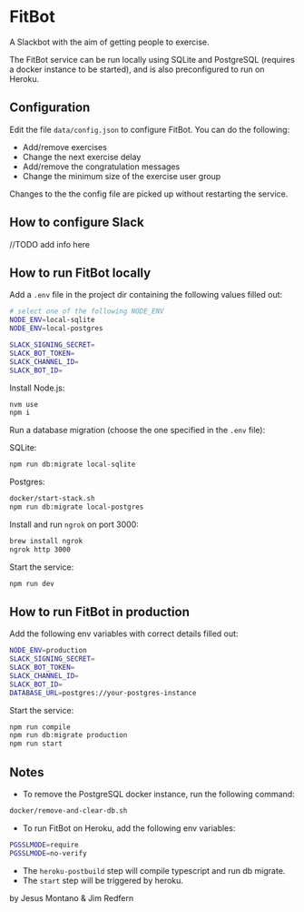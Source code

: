 # FitBot

A Slackbot with the aim of getting people to exercise.

The FitBot service can be run locally using SQLite and PostgreSQL (requires a docker instance to be started), and is also preconfigured to run on Heroku.

## Configuration

Edit the file `data/config.json` to configure FitBot. You can do the following:

* Add/remove exercises
* Change the next exercise delay
* Add/remove the congratulation messages
* Change the minimum size of the exercise user group

Changes to the the config file are picked up without restarting the service.

## How to configure Slack

//TODO add info here

## How to run FitBot locally

Add a `.env` file in the project dir containing the following values filled out:

```bash
# select one of the following NODE_ENV
NODE_ENV=local-sqlite
NODE_ENV=local-postgres

SLACK_SIGNING_SECRET=
SLACK_BOT_TOKEN=
SLACK_CHANNEL_ID=
SLACK_BOT_ID=
```

Install Node.js:

```bash
nvm use
npm i
```

Run a database migration (choose the one specified in the `.env` file):

SQLite:

```bash
npm run db:migrate local-sqlite
```

Postgres:

```bash
docker/start-stack.sh
npm run db:migrate local-postgres
```

Install and run `ngrok` on port 3000:

```bash
brew install ngrok
ngrok http 3000
```

Start the service:

```bash
npm run dev
```

## How to run FitBot in production

Add the following env variables with correct details filled out:

```bash
NODE_ENV=production
SLACK_SIGNING_SECRET=
SLACK_BOT_TOKEN=
SLACK_CHANNEL_ID=
SLACK_BOT_ID=
DATABASE_URL=postgres://your-postgres-instance
```

Start the service:

```bash
npm run compile
npm run db:migrate production
npm run start
```

## Notes

* To remove the PostgreSQL docker instance, run the following command:

```bash
docker/remove-and-clear-db.sh
```

* To run FitBot on Heroku, add the following env variables:

```bash
PGSSLMODE=require
PGSSLMODE=no-verify
```

* The `heroku-postbuild` step will compile typescript and run db migrate.
* The `start` step will be triggered by heroku.

by Jesus Montano & Jim Redfern
